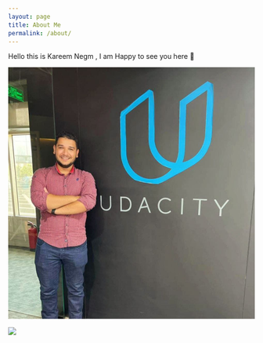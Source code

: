 ```yaml
---
layout: page
title: About Me
permalink: /about/
---
```

Hello this is Kareem Negm , I am Happy to see you here 👋

![](https://github.com/Kareem-negm/kareemnegm/blob/master/images/personalphoto.jpg)




<a href="https://clustrmaps.com/site/1bnep"  title="Visit tracker"><img src="//www.clustrmaps.com/map_v2.png?d=XexgF8K5NLkd1icP5nWf-khdpI41eB8fB9grx8INCMo&cl=ffffff" /></a>
